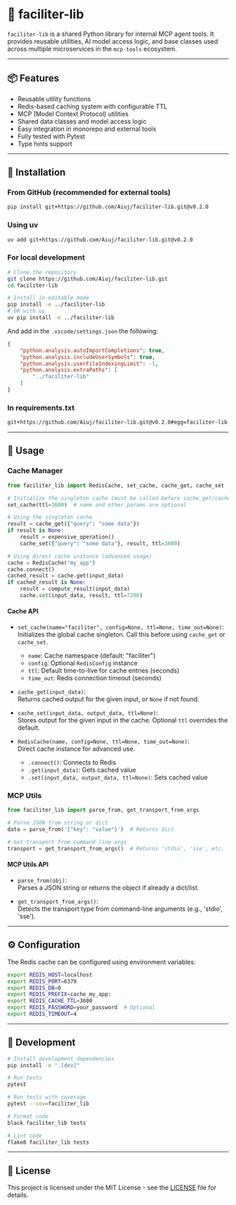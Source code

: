 # 🧰 faciliter-lib

`faciliter-lib` is a shared Python library for internal MCP agent tools. It provides reusable utilities, AI model access logic, and base classes used across multiple microservices in the `mcp-tools` ecosystem.

---

## 📦 Features

- Reusable utility functions
- Redis-based caching system with configurable TTL
- MCP (Model Context Protocol) utilities
- Shared data classes and model access logic
- Easy integration in monorepo and external tools
- Fully tested with Pytest
- Type hints support

---

## 🔧 Installation

### From GitHub (recommended for external tools)

```bash
pip install git+https://github.com/Aiuj/faciliter-lib.git@v0.2.0
```

### Using uv

```bash
uv add git+https://github.com/Aiuj/faciliter-lib.git@v0.2.0
```

### For local development

```bash
# Clone the repository
git clone https://github.com/Aiuj/faciliter-lib.git
cd faciliter-lib

# Install in editable mode
pip install -e ../faciliter-lib
# OR with uv
uv pip install -e ../faciliter-lib
```

And add in the `.vscode/settings.json` the following:

```json
{
    "python.analysis.autoImportCompletions": true,
    "python.analysis.includeUserSymbols": true,
    "python.analysis.userFileIndexingLimit": -1,
    "python.analysis.extraPaths": [
        "../faciliter-lib"
    ]
}
```

### In requirements.txt

```txt
git+https://github.com/Aiuj/faciliter-lib.git@v0.2.0#egg=faciliter-lib
```

---

## 🚀 Usage

### Cache Manager

```python
from faciliter_lib import RedisCache, set_cache, cache_get, cache_set

# Initialize the singleton cache (must be called before cache_get/cache_set)
set_cache(ttl=3600)  # name and other params are optional

# Using the singleton cache
result = cache_get({"query": "some data"})
if result is None:
    result = expensive_operation()
    cache_set({"query": "some data"}, result, ttl=3600)

# Using direct cache instance (advanced usage)
cache = RedisCache("my_app")
cache.connect()
cached_result = cache.get(input_data)
if cached_result is None:
    result = compute_result(input_data)
    cache.set(input_data, result, ttl=7200)
```

#### Cache API

- `set_cache(name="faciliter", config=None, ttl=None, time_out=None)`:  
  Initializes the global cache singleton. Call this before using `cache_get` or `cache_set`.  
  - `name`: Cache namespace (default: "faciliter")
  - `config`: Optional `RedisConfig` instance
  - `ttl`: Default time-to-live for cache entries (seconds)
  - `time_out`: Redis connection timeout (seconds)

- `cache_get(input_data)`:  
  Returns cached output for the given input, or `None` if not found.

- `cache_set(input_data, output_data, ttl=None)`:  
  Stores output for the given input in the cache. Optional `ttl` overrides the default.

- `RedisCache(name, config=None, ttl=None, time_out=None)`:  
  Direct cache instance for advanced use.  
  - `.connect()`: Connects to Redis
  - `.get(input_data)`: Gets cached value
  - `.set(input_data, output_data, ttl=None)`: Sets cached value

### MCP Utils

```python
from faciliter_lib import parse_from, get_transport_from_args

# Parse JSON from string or dict
data = parse_from('{"key": "value"}')  # Returns dict

# Get transport from command line args
transport = get_transport_from_args()  # Returns 'stdio', 'sse', etc.
```

#### MCP Utils API

- `parse_from(obj)`:  
  Parses a JSON string or returns the object if already a dict/list.

- `get_transport_from_args()`:  
  Detects the transport type from command-line arguments (e.g., 'stdio', 'sse').

---

## ⚙️ Configuration

The Redis cache can be configured using environment variables:

```bash
export REDIS_HOST=localhost
export REDIS_PORT=6379
export REDIS_DB=0
export REDIS_PREFIX=cache_my_app:
export REDIS_CACHE_TTL=3600
export REDIS_PASSWORD=your_password  # Optional
export REDIS_TIMEOUT=4
```

---

## 🧪 Development

```bash
# Install development dependencies
pip install -e ".[dev]"

# Run tests
pytest

# Run tests with coverage
pytest --cov=faciliter_lib

# Format code
black faciliter_lib tests

# Lint code
flake8 faciliter_lib tests
```

---

## 📄 License

This project is licensed under the MIT License - see the [LICENSE](LICENSE) file for details.
